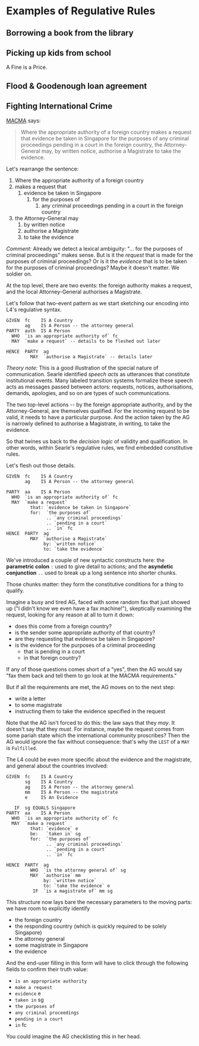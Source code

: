 # Examples of Regulative Rules

## Borrowing a book from the library

## Picking up kids from school

A Fine is a Price.

## Flood & Goodenough loan agreement

## Fighting International Crime

[MACMA](https://sso.agc.gov.sg/Act/MACMA2000) says:

> Where the appropriate authority of a foreign country makes a request
> that evidence be taken in Singapore for the purposes of any criminal
> proceedings pending in a court in the foreign country, the
> Attorney-General may, by written notice, authorise a Magistrate to take
> the evidence.

Let's rearrange the sentence:

1. Where the appropriate authority of a foreign country
2. makes a request that
   1. evidence be taken in Singapore
      1. for the purposes of
         1. any criminal proceedings pending in a court in the foreign country
4. the Attorney-General may
   1. by written notice
   2. authorise a Magistrate
   3. to take the evidence

*Comment:* Already we detect a lexical ambiguity: "... for the purposes
of criminal proceedings" makes sense. But is it the *request* that is
made for the purposes of criminal proceedings? Or is it the *evidence*
that is to be taken for the purposes of criminal proceedings? Maybe it
doesn't matter. We soldier on.

At the top level, there are two events: the foreign authority makes a
request, and the local Attorney-General authorises a Magistrate.

Let's follow that two-event pattern as we start sketching our encoding
into L4's regulative syntax.

```l4
GIVEN  fc    IS A Country
       ag    IS A Person -- the attorney general
PARTY  auth  IS A Person
  WHO  `is an appropriate authority of` fc
  MAY  `make a request` -- details to be fleshed out later	

HENCE  PARTY  ag
         MAY  `authorise a Magistrate` -- details later
```

*Theory note:* This is a good illustration of the special nature of
communication. Searle identified *speech acts* as utterances that
constitute institutional events. Many labeled transition systems
formalize these speech acts as messages passed between actors:
requests, notices, authorisations, demands, apologies, and so on are
types of such communications.

The two top-level actions -- by the foreign appropriate authority, and
by the Attorney-General, are themselves qualified. For the incoming
request to be valid, it needs to have a particular purpose. And the
action taken by the AG is narrowly defined to authorise a Magistrate,
in writing, to take the evidence.

So that twines us back to the *decision logic* of validity and
qualification. In other words, within Searle's regulative rules, we
find embedded constitutive rules.

Let's flesh out those details.

```l4
GIVEN  fc    IS A Country
       ag    IS A Person -- the attorney general

PARTY  aa    IS A Person
  WHO  `is an appropriate authority of` fc
  MAY  `make a request`
         that: `evidence be taken in Singapore`
         for:  `the purposes of`
               .. `any criminal proceedings`
               .. `pending in a court`
               .. `in` fc
HENCE  PARTY  ag
         MAY  `authorise a Magistrate`
              by: `written notice`
              to: `take the evidence`
```

We've introduced a couple of new syntactic constructs here: the
**parametric colon** `:` used to give detail to actions; and the
**asyndetic conjunction** `..` used to break up a long sentence into
shorter chunks.

Those chunks matter: they form the constitutive conditions for a thing
to qualify.

Imagine a busy and tired AG, faced with some random fax that just
showed up ("I didn't know we even have a fax machine!"), skeptically
examining the request, looking for any reason at all to turn it down:

- does this come from a foreign country?
- is the sender some appropriate authority of that country?
- are they requesting that evidence be taken in Singapore?
- is the evidence for the purposes of a criminal proceeding
  - that is pending in a court
  - in that foreign country?

If any of those questions comes short of a "yes", then the AG would
say "fax them back and tell them to go look at the MACMA
requirements."

But if all the requirements are met, the AG moves on to the next step:

- write a letter
- to some magistrate
- instructing them to take the evidence specified in the request

Note that the AG isn't forced to do this: the law says that they
*may*. It doesn't say that they *must*. For instance, maybe the
request comes from some pariah state which the international community
proscribes? Then the AG would ignore the fax without consequence:
that's why the `LEST` of a `MAY` is `Fulfilled`.

The L4 could be even more specific about the evidence and the magistrate, and general about the countries involved:

```l4
GIVEN  fc    IS A Country
       sg    IS A Country
       ag    IS A Person -- the attorney general
       mm    IS A Person -- the magistrate
       e     IS An Evidence

   IF  sg EQUALS Singapore
PARTY  aa    IS A Person
  WHO  `is an appropriate authority of` fc
  MAY  `make a request`
         that: `evidence` e
         be:   `taken in` sg
         for:  `the purposes of`
               .. `any criminal proceedings`
               .. `pending in a court`
               .. `in` fc

HENCE  PARTY  ag
         WHO  `is the attorney general of` sg
         MAY  `authorise` mm
              by: `written notice`
              to: `take the evidence` e
          IF  `is a magistrate of` mm sg
```

This structure now lays bare the necessary parameters to the moving parts: we have room to explicitly identify
- the foreign country
- the responding country (which is quickly required to be solely Singapore)
- the attorney general
- some magistrate in Singapore
- the evidence

And the end-user filling in this form will have to click through the
following fields to confirm their truth value:

- `is an appropriate authority`
- `make a request`
- `evidence` e
- `taken in` sg
- `the purposes of`
- `any criminal proceedings`
- `pending in a court`
- `in` fc

You could imagine the AG checklisting this in her head.
